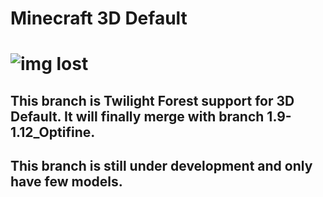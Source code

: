 # Minecraft 3D Default
# ![img lost](https://raw.githubusercontent.com/GeForceLegend/Minecraft-Default-3D/1.14_all/pack.png)

## This branch is Twilight Forest support for 3D Default. It will finally merge with branch 1.9-1.12_Optifine.

## This branch is still under development and only have few models.
